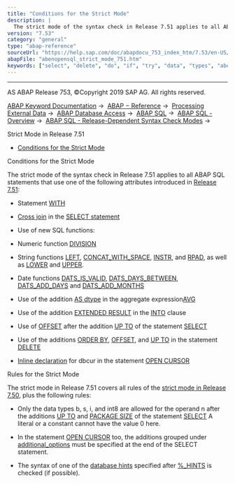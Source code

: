 ```yaml
---
title: "Conditions for the Strict Mode"
description: |
  The strict mode of the syntax check in Release 7.51 applies to all ABAP SQL statements that use one of the following attributes introduced in Release 7.51(https://help.sap.com/doc/abapdocu_753_index_htm/7.53/en-US/abennews-751-open_sql.htm): -   Statement WITH(https://help.sap.com/doc/abapdocu_7
version: "7.53"
category: "general"
type: "abap-reference"
sourceUrl: "https://help.sap.com/doc/abapdocu_753_index_htm/7.53/en-US/abenopensql_strict_mode_751.htm"
abapFile: "abenopensql_strict_mode_751.htm"
keywords: ["select", "delete", "do", "if", "try", "data", "types", "abenopensql", "strict", "mode", "751"]
---
```


* * *

AS ABAP Release 753, ©Copyright 2019 SAP AG. All rights reserved.

[ABAP Keyword Documentation](https://help.sap.com/doc/abapdocu_753_index_htm/7.53/en-US/abenabap.htm) →  [ABAP − Reference](https://help.sap.com/doc/abapdocu_753_index_htm/7.53/en-US/abenabap_reference.htm) →  [Processing External Data](https://help.sap.com/doc/abapdocu_753_index_htm/7.53/en-US/abenabap_language_external_data.htm) →  [ABAP Database Access](https://help.sap.com/doc/abapdocu_753_index_htm/7.53/en-US/abenabap_sql.htm) →  [ABAP SQL](https://help.sap.com/doc/abapdocu_753_index_htm/7.53/en-US/abenopensql.htm) →  [ABAP SQL - Overview](https://help.sap.com/doc/abapdocu_753_index_htm/7.53/en-US/abenopen_sql_oview.htm) →  [ABAP SQL - Release-Dependent Syntax Check Modes](https://help.sap.com/doc/abapdocu_753_index_htm/7.53/en-US/abenopensql_strict_modes.htm) → 

Strict Mode in Release 7.51

-   [Conditions for the Strict Mode](#abenopensql-strict-mode-751-1--------rules-for-the-strict-mode---@ITOC@@ABENOPENSQL_STRICT_MODE_751_2)

Conditions for the Strict Mode

The strict mode of the syntax check in Release 7.51 applies to all ABAP SQL statements that use one of the following attributes introduced in [Release 7.51](https://help.sap.com/doc/abapdocu_753_index_htm/7.53/en-US/abennews-751-open_sql.htm):

-   Statement [WITH](https://help.sap.com/doc/abapdocu_753_index_htm/7.53/en-US/abapwith.htm)

-   [Cross join](https://help.sap.com/doc/abapdocu_753_index_htm/7.53/en-US/abapselect_join.htm) in the [SELECT statement](https://help.sap.com/doc/abapdocu_753_index_htm/7.53/en-US/abapselect.htm)

-   Use of new SQL functions:

-   Numeric function [DIVISION](https://help.sap.com/doc/abapdocu_753_index_htm/7.53/en-US/abensql_arith_func.htm)

-   String functions [LEFT](https://help.sap.com/doc/abapdocu_753_index_htm/7.53/en-US/abensql_string_func.htm), [CONCAT\_WITH\_SPACE](https://help.sap.com/doc/abapdocu_753_index_htm/7.53/en-US/abensql_string_func.htm), [INSTR](https://help.sap.com/doc/abapdocu_753_index_htm/7.53/en-US/abensql_string_func.htm), and [RPAD](https://help.sap.com/doc/abapdocu_753_index_htm/7.53/en-US/abensql_string_func.htm), as well as [LOWER](https://help.sap.com/doc/abapdocu_753_index_htm/7.53/en-US/abensql_string_func.htm) and [UPPER](https://help.sap.com/doc/abapdocu_753_index_htm/7.53/en-US/abensql_string_func.htm).

-   Date functions [DATS\_IS\_VALID](https://help.sap.com/doc/abapdocu_753_index_htm/7.53/en-US/abensql_date_func.htm), [DATS\_DAYS\_BETWEEN](https://help.sap.com/doc/abapdocu_753_index_htm/7.53/en-US/abensql_date_func.htm), [DATS\_ADD\_DAYS](https://help.sap.com/doc/abapdocu_753_index_htm/7.53/en-US/abensql_date_func.htm) and [DATS\_ADD\_MONTHS](https://help.sap.com/doc/abapdocu_753_index_htm/7.53/en-US/abensql_date_func.htm)

-   Use of the addition [AS dtype](https://help.sap.com/doc/abapdocu_753_index_htm/7.53/en-US/abapselect_avg_as.htm) in the aggregate expression[AVG](https://help.sap.com/doc/abapdocu_753_index_htm/7.53/en-US/abapselect_aggregate.htm)

-   Use of the addition [EXTENDED RESULT](https://help.sap.com/doc/abapdocu_753_index_htm/7.53/en-US/abapselect_extended_result.htm) in the [INTO](https://help.sap.com/doc/abapdocu_753_index_htm/7.53/en-US/abapinto_clause.htm) clause

-   Use of [OFFSET](https://help.sap.com/doc/abapdocu_753_index_htm/7.53/en-US/abapselect_additions.htm) after the addition [UP TO](https://help.sap.com/doc/abapdocu_753_index_htm/7.53/en-US/abapselect_additions.htm) of the statement [SELECT](https://help.sap.com/doc/abapdocu_753_index_htm/7.53/en-US/abapselect.htm)

-   Use of the additions [ORDER BY](https://help.sap.com/doc/abapdocu_753_index_htm/7.53/en-US/abapdelete_where.htm), [OFFSET](https://help.sap.com/doc/abapdocu_753_index_htm/7.53/en-US/abapdelete_where.htm), and [UP TO](https://help.sap.com/doc/abapdocu_753_index_htm/7.53/en-US/abapdelete_where.htm) in the statement [DELETE](https://help.sap.com/doc/abapdocu_753_index_htm/7.53/en-US/abapdelete_dbtab.htm)

-   [Inline declaration](https://help.sap.com/doc/abapdocu_753_index_htm/7.53/en-US/abeninline_declaration_glosry.htm "Glossary Entry") for dbcur in the statement [OPEN CURSOR](https://help.sap.com/doc/abapdocu_753_index_htm/7.53/en-US/abapopen_cursor.htm)

Rules for the Strict Mode

The strict mode in Release 7.51 covers all rules of the [strict mode in Release 7.50](https://help.sap.com/doc/abapdocu_753_index_htm/7.53/en-US/abenopensql_strict_mode_750.htm), plus the following rules:

-   Only the data types b, s, i, and int8 are allowed for the operand n after the additions [UP TO](https://help.sap.com/doc/abapdocu_753_index_htm/7.53/en-US/abapselect_additions.htm) and [PACKAGE SIZE](https://help.sap.com/doc/abapdocu_753_index_htm/7.53/en-US/abapinto_clause.htm) of the statement [SELECT](https://help.sap.com/doc/abapdocu_753_index_htm/7.53/en-US/abapselect.htm) A literal or a constant cannot have the value 0 here.

-   In the statement [OPEN CURSOR](https://help.sap.com/doc/abapdocu_753_index_htm/7.53/en-US/abapopen_cursor.htm) too, the additions grouped under [additional\_options](https://help.sap.com/doc/abapdocu_753_index_htm/7.53/en-US/abapselect_additions.htm) must be specified at the end of the SELECT statement.

-   The syntax of one of the [database hints](https://help.sap.com/doc/abapdocu_753_index_htm/7.53/en-US/abendatabase_hint_glosry.htm "Glossary Entry") specified after [%\_HINTS](https://help.sap.com/doc/abapdocu_753_index_htm/7.53/en-US/abenosql_db_hints.htm) is checked (if possible).